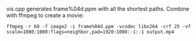 vis.cpp generates frame%04d.ppm with all the shortest paths. Combine with ffmpeg to create a movie:
```
ffmpeg -r 60 -f image2 -i frame%04d.ppm -vcodec libx264 -crf 25 -vf scale=1080:1080:flags=neighbor,pad=1920:1080:-1:-1 output.mp4
```
